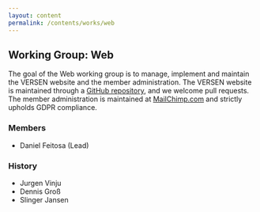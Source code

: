 ```yaml
---
layout: content
permalink: /contents/works/web
---
```


## Working Group: Web

The goal of the Web working group is to manage, implement and maintain the VERSEN website and the member administration.
The VERSEN website is maintained through a [GitHub repository](https://github.com/versen/versen.github.io), and we welcome pull requests.
The member administration is maintained at [MailChimp.com](http://www.mailchimp.com) and strictly upholds GDPR compliance.

### Members

* Daniel Feitosa (Lead)

### History

* Jurgen Vinju
* Dennis Groß
* Slinger Jansen
